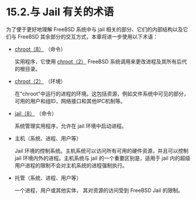 # 15.2.与 Jail 有关的术语

为了便于更好地理解 FreeBSD 系统中与 jail 相关的部分、它们的内部结构以及它们与 FreeBSD 其余部分的交互方式，本章将进一步使用以下术语：

- [chroot（8）](https://www.freebsd.org/cgi/man.cgi?query=chroot&sektion=8&format=html) （命令）

  实用程序，它使用 [chroot（2）](https://www.freebsd.org/cgi/man.cgi?query=chroot&sektion=2&format=html) FreeBSD 系统调用来更改进程及其所有后代的根目录。

- [chroot（2）](https://www.freebsd.org/cgi/man.cgi?query=chroot&sektion=2&format=html) （环境）

  在"chroot"中运行的进程的环境。这包括资源，例如文件系统中可见的部分，可用的用户和组ID，网络接口和其他IPC机制等。

- [jail（8）](https://www.freebsd.org/cgi/man.cgi?query=jail&sektion=8&format=html) （命令）

  系统管理实用程序，允许在 jail 环境中启动进程。

- 主机（系统、进程、用户等）

  Jail 环境的控制系统。主机系统可以访问所有可用的硬件资源，并且可以控制 jail 环境内外的进程。主机系统与 jail 的一个重要区别是，适用于 jail 内的超级用户进程的限制不会对主机系统的进程强制执行。

- 托管（系统、进程、用户等）

  一个进程，用户或其他实体， 其对资源的访问受到 FreeBSD Jail 的限制。

